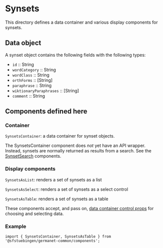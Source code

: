 # Synsets

This directory defines a data container and various display components
for synsets.

## Data object

A synset object contains the following fields with the following types:

  - `id` :: String
  - `wordCategory` :: String
  - `wordClass` :: String
  - `orthForms` :: [String]
  - `paraphrase` :: String
  - `wiktionaryParaphrases` :: [String]
  - `comment` :: String

## Components defined here

### Container

`SynsetsContainer`: a data container for synset objects.

The SynsetsContainer component does *not* yet have an API wrapper.
Instead, synsets are normally returned as results from a search.  See
the [SynsetSearch](../SynsetSearch) components.

### Display components

`SynsetsAsList`: renders a set of synsets as a list 

`SynsetsAsSelect`: renders a set of synsets as a select control

`SynsetsAsTable`: renders a set of synsets as a table 


These components accept, and pass on, [data container control
props](../DataContainer#user-content-selecting-and-choosing-data-objects) for choosing and selecting data.

### Example

```
import { SynsetsContainer, SynsetsAsTable } from '@sfstuebingen/germanet-common/components';
```
